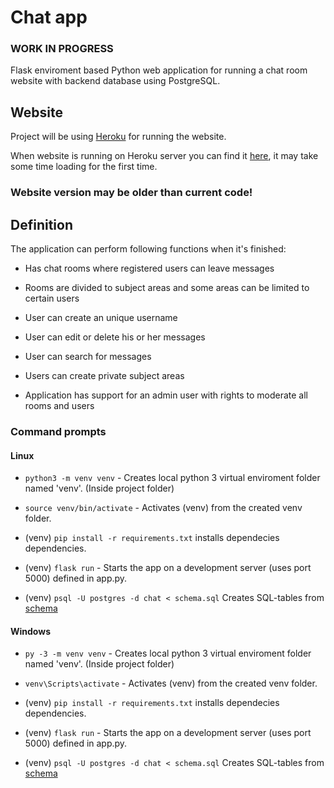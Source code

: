 # Chat app

### WORK IN PROGRESS

Flask enviroment based Python web application for running a chat room website with backend database using PostgreSQL.

## Website

Project will be using [Heroku](https://dashboard.heroku.com/home) for running the website.

When website is running on Heroku server you can find it [here](https://chat404-web.herokuapp.com/), it may take some time loading for the first time.

### **Website version may be older than current code!**

## Definition

The application can perform following functions when it's finished: 

* Has chat rooms where registered users can leave messages

* Rooms are divided to subject areas and some areas can be limited to certain users

* User can create an unique username

* User can edit or delete his or her messages

* User can search for messages

* Users can create private subject areas

* Application has support for an admin user with rights to moderate all rooms and users

### Command prompts
#### Linux

* `python3 -m venv venv` - Creates local python 3 virtual enviroment folder named 'venv'. (Inside project folder)

* `source venv/bin/activate` - Activates (venv) from the created venv folder.

* (venv) `pip install -r requirements.txt` installs dependecies dependencies.

* (venv) `flask run` - Starts the app on a development server (uses port 5000) defined in app.py.

* (venv) `psql -U postgres -d chat < schema.sql` Creates SQL-tables from [schema](https://github.com/Viltska/python-chat-app/blob/master/schema.sql)

#### Windows

* `py -3 -m venv venv` - Creates local python 3 virtual enviroment folder named 'venv'. (Inside project folder)

* `venv\Scripts\activate` - Activates (venv) from the created venv folder.

*  (venv) `pip install -r requirements.txt` installs dependecies dependencies.

* (venv) `flask run` - Starts the app on a development server (uses port 5000) defined in app.py.

* (venv) `psql -U postgres -d chat < schema.sql` Creates SQL-tables from [schema](https://github.com/Viltska/python-chat-app/blob/master/schema.sql)

